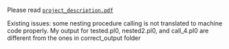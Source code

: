 Please read [`project_description.pdf`](project_description.pdf)

Existing issues: some nesting procedure calling is not translated to machine code properly. My output for tested.pl0, nested2.pl0, and call_4.pl0 are different from the ones in correct\_output folder